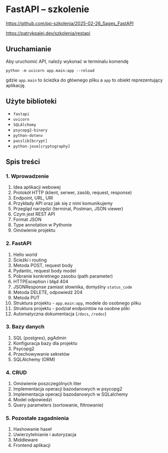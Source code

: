 # FastAPI – szkolenie

https://github.com/pp-szkolenia/2025-02-26_Sages_FastAPI

https://patrykpalej.dev/szkolenia/restapi


## Uruchamianie
Aby uruchomić API, należy wykonać w terminalu komendę

`python -m uvicorn app.main:app --reload`

gdzie `app.main` to ścieżka do głównego pliku a `app` to obiekt reprezentujący aplikację.


## Użyte biblioteki
- `fastapi`
- `uvicorn`
- `SQLAlchemy`
- `psycopg2-binary`
- `python-dotenv`
- `passlib[bcrypt]`
- `python-jose[cryptography]`


## Spis treści
### 1. Wprowadzenie
1. Idea aplikacji webowej
2. Protokół HTTP (klient, serwer, zasób, request, response)
3. Endpoint, URL, URI
4. Przykłady API oraz jak się z nimi komunikujemy
5. Przegląd narzędzi (terminal, Postman, JSON viewer)
6. Czym jest REST API
7. Format JSON
8. Type annotation w Pythonie
9. Omówienie projektu

### 2. FastAPI
1. Hello world
2. Ścieżki i routing
3. Metoda POST, request body
4. Pydantic, request body model
5. Pobranie konkretnego zasobu (path parameter)
6. HTTPException i błąd 404
7. JSONResponse zamiast słownika, domyślny `status_code`
8. Metoda DELETE, odpowiedź 204
9. Metoda PUT
10. Struktura projektu - `app.main:app`, modele do osobnego pliku
11. Struktura projektu - podział endpointów na osobne pliki
12. Automatyczna dokumentacja (`/docs`, `/redoc`)

###  3. Bazy danych
1. SQL (postgres), pgAdmin
2. Konfiguracja bazy dla projektu
3. Psycopg2
4. Przechowywanie sekretów
5. SQLAlchemy (ORM)

### 4. CRUD
1. Omówienie poszczególnych liter
2. Implementacja operacji bazodanowych w psycopg2
3. Implementacja operacji bazodanowych w SQLalchemy
4. Model odpowiedzi
5. Query parameters (sortowanie, filtrowanie)

### 5. Pozostałe zagadnienia
1. Hashowanie haseł
2. Uwierzytelnianie i autoryzacja
3. Middleware
4. Frontend aplikacji
